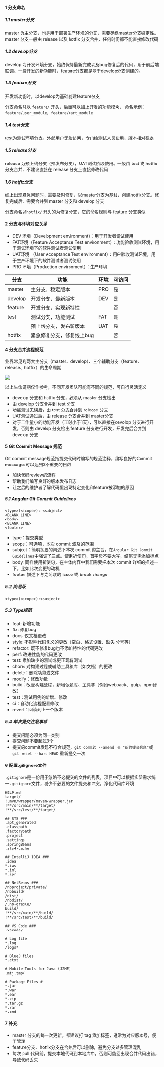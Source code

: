 #### 1 分支命名

##### 1.1 master分支

master 为主分支，也是用于部署生产环境的分支，需要确保master分支稳定性。master 分支一般由 release 以及 hotfix 分支合并，任何时间都不能直接修改代码

##### 1.2 develop分支

develop 为开发环境分支，始终保持最新完成以及bug修复后的代码，用于前后端联调。一般开发的新功能时，feature分支都是基于develop分支创建的。

##### 1.3 feature分支

开发新功能时，以develop为基础创建feature分支

分支命名时以 `feature/` 开头，后面可以加上开发的功能模块， 命名示例：`feature/user_module`、`feature/cart_module`

##### 1.4 test分支

test为测试环境分支，外部用户无法访问，专门给测试人员使用，版本相对稳定

##### 1.5 release分支

release 为预上线分支（预发布分支），UAT测试阶段使用。一般由 test 或 hotfix 分支合并，不建议直接在 release 分支上直接修改代码

#####  1.6 hotfix分支

线上出现紧急问题时，需要及时修复，以master分支为基线，创建hotfix分支。修复完成后，需要合并到 master 分支和 develop 分支

分支命名以`hotfix/` 开头的为修复分支，它的命名规则与 feature 分支类似



#### 2 分支与环境对应关系

* DEV 环境（Development environment）：用于开发者调试使用
* FAT环境（Feature Acceptance Test environment）：功能验收测试环境，用于测试环境下的软件测试者测试使用
* UAT环境 （User Acceptance Test environment）：用户验收测试环境，用于生产环境下的软件测试者测试使用
* PRO 环境（Production environment）：生产环境

| 分支    | 功能                      | 环境 | 可访问 |
| ------- | ------------------------- | ---- | ------ |
| master  | 主分支，稳定版本          | PRO  | 是     |
| develop | 开发分支，最新版本        | DEV  | 是     |
| feature | 开发分支，实现新特性      |      | 否     |
| test    | 测试分支，功能测试        | FAT  | 是     |
|         | 预上线分支，发布新版本    | UAT  | 是     |
| hotfix  | 紧急修复分支，修复线上bug |      | 否     |

#### 4 分支合并流程规范

业界常见的两大主分支（master、develop）、三个辅助分支（feature、release、hotfix）的生命周期

![](C:\study\mlog\picture\48.png)

以上生命周期仅作参考，不同开发团队可能有不同的规范，可自行灵活定义

* develop 分支和 hotfix 分支，必须从 master 分支检出
* 由 develop 分支合并到 test 分支
* 功能测试无误后，由 test 分支合并到 release 分支
* UAT测试通过后，由 release 分支合并到 master分支
* 对于工作量小的功能开发（工时小于1天），可以直接在devolop 分支进行开发，否则由 develop 分支检出 feature 分支进行开发，开发完后合并到develop 分支

#### 5 Git Commit Message 规范

Git commit message规范指提交代码时编写的规范注释，编写良好的Commit messages可以达到3个重要的目的

* 加快代码review的流程
* 帮助我们编写良好的版本发布日志
* 让之后的维护者了解代码里出现特定变化和feature被添加的原因

##### 5.1 Angular Git Commit Guidelines

```
<type>(<scope>): <subject>
<BLANK LINE>
<body>
<BLANK LINE>
<footer>
```



* type：提交类型
* scope：可选项，本次 commit 波及的范围
* subject：简明扼要的阐述下本次 commit 的主旨，在`Angular Git Commit Guidelines`中强调了三点。使用祈使句，首字母不要大写，结尾无需添加标点
* body: 同样使用祈使句，在主体内容中我们需要把本次 commit 详细的描述一下，比如此次变更的动机
* footer: 描述下与之关联的 issue 或 break change

##### 5.2 简易版

```
<type>(<scope>):<subject>
```

##### 5.3 Type规范

* feat: 新增功能
* fix: 修复bug
* docs: 仅文档更改
* style: 不影响代码含义的更改（空白、格式设置、缺失 分号等）
* refactor: 既不修复bug也不添加特性的代码更改
* perf: 改进性能的代码更改
* test: 添加缺少的测试或更正现有测试
* chore: 对构建过程或辅助工具和库（如文档）的更改
* delete：删除功能或文件
* modify：修改功能
* build：改变构建流程，新增依赖库、工具等（例如webpack、gulp、npm修改）
* test：测试用例的新增、修改
* ci：自动化流程配置修改
* revert：回滚到上一个版本

##### 5.4 单次提交注意事项

* 提交问题必须为同一类别
* 提交问题不要超过3个
* 提交的commit发现不符合规范，`git commit --amend -m "新的提交信息"`或 `git reset --hard HEAD` 重新提交一次

#### 6 配置.gitignore文件

`.gitignore`是一份用于忽略不必提交的文件的列表，项目中可以根据实际需求统一`.gitignore`文件，减少不必要的文件提交和冲突，净化代码库环境

```gitignore
HELP.md
target/
!.mvn/wrapper/maven-wrapper.jar
!**/src/main/**/target/
!**/src/test/**/target/

## STS ###
.apt_generated
.classpath
.factorypath
.project
.settings
.springBeans
.sts4-cache

## IntelliJ IDEA ###
.idea
*.iws
*.iml
*.ipr

## NetBeans ###
/nbproject/private/
/nbbuild/
/dist/
/nbdist/
/.nb-gradle/
build/
!**/src/main/**/build/
!**/src/test/**/build/

## VS Code ###
.vscode/

# Log file
*.log
/logs*

# BlueJ files
*.ctxt

# Mobile Tools for Java (J2ME)
.mtj.tmp/

# Package Files #
*.jar
*.war
*.ear
*.zip
*.tar.gz
*.rar
*.cmd
```



#### 7 补充

* master 分支的每一次更新，都建议打 tag 添加标签，通常为对应版本号，便于管理
* feature分支、hotfix分支在合并后可以删除，避免分支过多管理混乱
* 每次 pull 代码前，提交本地代码到本地库中，否则可能回出现合并代码出错，导致代码丢失



